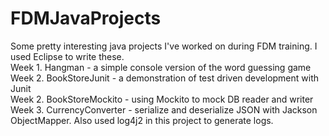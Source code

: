 # FDMJavaProjects
Some pretty interesting java projects I've worked on during FDM training. I used Eclipse to write these. <br/>
Week 1. Hangman - a simple console version of the word guessing game <br/>
Week 2. BookStoreJunit - a demonstration of test driven development with Junit <br/>
Week 2. BookStoreMockito - using Mockito to mock DB reader and writer <br/>
Week 3. CurrencyConverter - serialize and deserialize JSON with Jackson ObjectMapper. Also used log4j2 in this project to generate logs. <br/>
